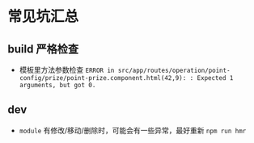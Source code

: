 # 常见坑汇总

## build 严格检查

- 模板里方法参数检查 `ERROR in src/app/routes/operation/point-config/prize/point-prize.component.html(42,9): : Expected 1 arguments, but got 0.`

## dev

- `module` 有修改/移动/删除时，可能会有一些异常，最好重新 `npm run hmr`
